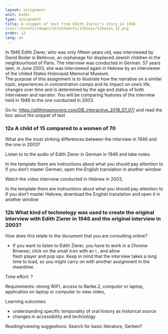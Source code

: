 ```yaml
---
layout: assignment
unit: boder
type: assignment
title: A snippet of text from Edith Zierer’s story in 1946  
cover:/assets/images/attachments/12boxes/12boxes_12.png
order: 12
lang: en
---
```



In 1946 Edith Zierer, who was only fifteen years old, was
interviewed by David Boder in Bellevue, an orphanage for
displaced  Jewish children in the neighbourhood of Paris. The
interview was conducted in German. 57 years later, in June
2003, she was interviewed  again in Hebrew by an interviewer
of the United States Holocaust Memorial Museum.  
The purpose of this assignment is to illustrate  how  the
narrative on a similar topic, experiences in concentration
camps and its impact on one’s life, changes over time and is
determined by the age and status of both interviewer and
narrator. You will be comparing features of the interview held
in 1946 to the one conducted in 2003. 

<!-- more -->

<!-- briefing-student -->

Go to: 
https://allthingsmoving.com/DB_interactive_2018_07_07/ and read the boc about the snippet of text 


### 12a  A child of 15 compared to a women of 70

What are the most striking differences between the interview in 1946 and the one in 2003? 

Listen to to the audio of Edith Zierer in German in 1946 and take
notes. 

In the template there are instructions about what you should pay
   attention to 
If you don’t master German, open the English translation in another 
    window 

Watch the video interview conducted in Hebrew in 2003,

In the template there are instructions about what you should pay 
   attention to 
If you don’t master Hebrew, download the English translation and 
   open it in  another window 

### 12b What kind of technology was used to create  the original interview with Edith Zierer in 1946 and the original interview in 2003?
How does this relate to the document that you are consulting online? 


 *  If you want to listen to Edith Zierer, you have to work in a
 Chrome  Browser, click on the small icon with an i , and allow  
 flash player and pop ups. Keep in mind that the interview takes
 a long time to load, so you might carry on with another 
 assignment in the meantime. 

              
<!-- briefing-teacher -->

Time effort: ?

Requirements:  strong WIFI, access to Ranke.2, computer or
laptop, application on laptop or computer to view video, 

Learning outcomes: 
- understanding  specific temporality  of oral history as historical source
- changes in accessibility and technology 

Reading/viewing  suggestions:
Search for basic literature, Gerben? 



